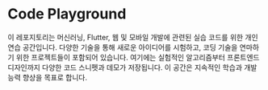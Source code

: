 # Code Playground

이 레포지토리는 머신러닝, Flutter, 웹 및 모바일 개발에 관련된 실습 코드를 위한 개인 연습 공간입니다. 
다양한 기술을 통해 새로운 아이디어를 시험하고, 코딩 기술을 연마하기 위한 프로젝트들이 포함되어 있습니다. 
여기에는 실험적인 알고리즘부터 프론트엔드 디자인까지 다양한 코드 스니펫과 데모가 저장됩니다.
이 공간은 지속적인 학습과 개발 능력 향상을 목표로 합니다.


